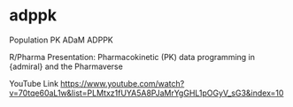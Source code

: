 # adppk

Population PK ADaM ADPPK

R/Pharma Presentation: Pharmacokinetic (PK) data programming in {admiral} and the Pharmaverse

YouTube Link https://www.youtube.com/watch?v=70tqe60aL1w&list=PLMtxz1fUYA5A8PJaMrYgGHL1pOGyV_sG3&index=10
